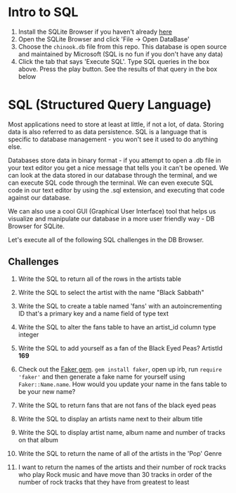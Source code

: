 # Intro to SQL

1. Install the SQLite Browser if you haven't already [here](http://sqlitebrowser.org/)
2. Open the SQLite Browser and click 'File -> Open DataBase'
3. Choose the `chinook.db` file from this repo. This database is open source and maintained by Microsoft (SQL is no fun if you don't have any data)
4. Click the tab that says 'Execute SQL'. Type SQL queries in the box above. Press the play button. See the results of that query in the box below

# SQL (Structured Query Language)

Most applications need to store at least at little, if not a lot, of data. Storing data is also referred to as data persistence. SQL is a language that is specific to database management - you won't see it used to do anything else.

Databases store data in binary format - if you attempt to open a .db file in your text editor you get a nice message that tells you it can't be opened. We can look at the data stored in our database through the terminal, and we can execute SQL code through the terminal. We can even execute SQL code in our text editor by using the .sql extension, and executing that code against our database.

We can also use a cool GUI (Graphical User Interface) tool that helps us visualize and manipulate our database in a more user friendly way - DB Browser for SQLite.

Let's execute all of the following SQL challenges in the DB Browser.

## Challenges

1. Write the SQL to return all of the rows in the artists table

2. Write the SQL to select the artist with the name "Black Sabbath"

3. Write the SQL to create a table named 'fans' with an autoincrementing ID that's a primary key and a name field of type text

4. Write the SQL to alter the fans table to have an artist_id column type integer

5. Write the SQL to add yourself as a fan of the Black Eyed Peas? ArtistId **169**

6. Check out the [Faker gem](https://github.com/stympy/faker). `gem install faker`, open up irb, run `require 'faker'` and then generate a fake name for yourself using `Faker::Name.name`. How would you update your name in the fans table to be your new name?

7. Write the SQL to return fans that are not fans of the black eyed peas

8. Write the SQL to display an artists name next to their album title

9. Write the SQL to display artist name, album name and number of tracks on that album

10. Write the SQL to return the name of all of the artists in the 'Pop' Genre

11. I want to return the names of the artists and their number of rock tracks
    who play Rock music
    and have move than 30 tracks
    in order of the number of rock tracks that they have
    from greatest to least
